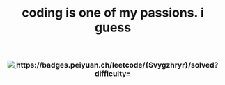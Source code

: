 <h1 align="center">coding is one of my passions. i guess</h1>

</br>
<h3 align="center">
<a href="https://www.codewars.com/users/Svygzhryr">
    <img src="https://www.codewars.com/users/Svygzhryr/badges/large">
</a>
https://badges.peiyuan.ch/leetcode/{Svygzhryr}/solved?difficulty=<value>
</h3>











